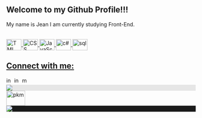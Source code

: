 ##  Welcome to my Github Profile!!! 
My name is Jean I am currently studying Front-End.

<div align="center">
  <a href="https://github.com/jeanmoreiraa">
</div>
  <div style="display: inline_block"><br>
<img align="center" alt="TML" height="30" width="40" src="https://cdn.jsdelivr.net/gh/devicons/devicon@latest/icons/html5/html5-plain-wordmark.svg">
<img align="center" alt="CSS" height="30" width="40" src="https://cdn.jsdelivr.net/gh/devicons/devicon@latest/icons/css3/css3-plain-wordmark.svg">
<img align="center" alt="JavaScript" height="30" width="40" src="https://cdn.jsdelivr.net/gh/devicons/devicon@latest/icons/javascript/javascript-original.svg">
<img align="center" alt="c#" height="30" width="40" src="https://cdn.jsdelivr.net/gh/devicons/devicon@latest/icons/csharp/csharp-line.svg">
<img align="center" alt="sql" height="30" width="40" src="https://cdn.jsdelivr.net/gh/devicons/devicon@latest/icons/azuresqldatabase/azuresqldatabase-original.svg">

</div>
  
   ## Connect with me:
  
  <div>
  <a href="https://www.instagram.com/jeanmoreiraa/" rel="nofollow"><img alt="inst" height="17" width="17" src="https://img.icons8.com/?size=100&id=43625&format=png&color=000000"></a> 
  <a href="https://www.linkedin.com/in/jeanmoreiraa" rel="nofollow"><img alt="in" height="17" width="17" src="https://img.icons8.com/?size=100&id=Psukg8I4phax&format=png&color=000000"></a>
  <a href="mailto:jeancm110@gmail.com"><img alt="mail" height="17" width="17" src="https://img.icons8.com/?size=100&id=80728&format=png&color=000000"></a> 
  </div>


<img style="display: block;-webkit-user-select: none;margin: auto;background-color: hsl(0, 0%, 90%);" src="https://user-images.githubusercontent.com/74038190/212751818-13da6fd2-27ca-45c4-9c64-3940ccfa6fd3.gif">
<img align="center" alt="pkm" height="40" width="50" src="https://img.icons8.com/?size=100&id=6seePcDi6Lga&format=png&color=000000">

<img style="display: block;-webkit-user-select: none;margin: auto;background-color: hsl(0, 0%, 10%);" src="https://user-images.githubusercontent.com/74038190/213866269-5d00981c-7c98-46d7-8a8e-16f462f15227.gif">

